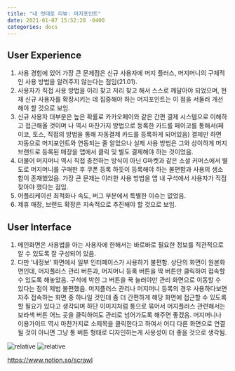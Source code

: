 ```yaml
---
title: "내 멋대로 리뷰: 머지포인트"
date: 2021-01-07 15:52:28 -0400
categories: docs
---
```

## User Experience

1. 사용 경험에 있어 가장 큰 문제점은 신규 사용자에 머지 플러스, 머지머니의 구체적인 사용 방법을 알려주지 않는다는 점임(21.01).
2. 사용자가 직접 사용 방법을 이리 찾고 저리 찾고 해서 스스로 깨달아야 되었으며, 현재 신규 사용자를 확장시키는 데 집중해야 하는 머지포인트는 이 점을 서둘러 개선해야 할 것으로 보임.
3. 신규 사용자 대부분은 높은 확률로 카카오페이와 같은 간편 결제 시스템으로 이해하고 접근해올 것이며 나 역시 마찬가지 방법으로 등록한 카드를 페이코를 통해서(페이코, 토스, 직접의 방법을 통해 자동결제 카드를 등록하게 되어있음) 결제만 하면 자동으로 머지포인트와 연동되는 줄 알았으나 실제 사용 방법은 그와 상이하게 머지 브랜드로 등록된 매장을 앱에서 클릭 및 별도 결제해야 하는 것이었음.
4. 더불어 머지머니 역시 직접 충전하는 방식이 아닌 G마켓과 같은 소셜 커머스에서 별도로 머지머니를 구매한 후 쿠폰 등록 하듯이 등록해야 하는 불편함과 사용의 생소함이 존재했었음. 가장 큰 문제는 이러한 사용 방법을 앱 내 구석에서 사용자가 직접 찾아야 했다는 점임.
5. 어플리케이션 최적화나 속도, 버그 부분에서 특별한 이슈는 없었음.
6. 제휴 매장, 브랜드 확장은 지속적으로 추진해야 할 것으로 보임.

## User Interface

1. 메인화면은 사용법을 아는 사용자에 한해서는 바로바로 필요한 정보를 직관적으로 알 수 있도록 잘 구성되어 있음.
2. 다만 '내정보' 화면에서 일부 인터페이스가 사용하기 불편함.
상단의 화면이 원본화면인데, 머지플러스 관리 버튼과, 머지머니 등록 버튼을 딱 버튼만 클릭하여 접속할 수 있도록 해놓았음. 구석에 박힌 그 버튼을 꾹 눌러야만 관리 화면으로 이동할 수 있다는 점이 제법 불편했음. 머지플러스 관리나 머지머니 등록의 경우 사용하다보면 자주 접속하는 화면 중 하나일 것인데 좀 더 간편하게 해당 화면에 접근할 수 있도록 할 필요가 있다고 생각되며 하단 이미지처럼 통으로 묶어서 머지플러스 관련해서는 보라색 버튼 어느 곳을 클릭하여도 관리로 넘어가도록 해주면 좋겠음. 머지머니나 이용가이드 역시 마찬가지로 소제목을 클릭한다고 하여서 어디 다른 화면으로 연결될 것이 아니면 그냥 통 버튼 형태로 디자인하는게 사용성이 더 좋을 것으로 생각됨.

<img data-action="zoom" src='{{ "/assets/images/merge before.png" | relative_url }}' alt='relative'>
<!-- result : /noteB489.github.io/assets/images/merge before.png -->

<img data-action="zoom" src='{{ "/assets/images/merge after.png" | relative_url }}' alt='relative'>
<!-- result : /noteB489.github.io/assets/images/merge after.png -->

https://www.notion.so/scrawl
